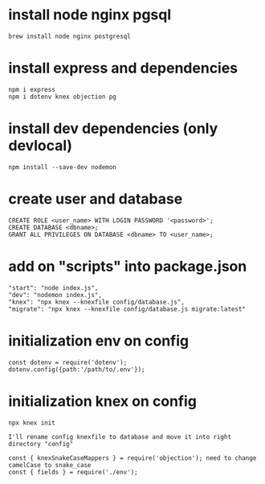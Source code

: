 # install node nginx pgsql

    brew install node nginx postgresql

# install express and dependencies

    npm i express
    npm i dotenv knex objection pg

# install dev dependencies (only devlocal)

    npm install --save-dev nodemon

# create user and database

    CREATE ROLE <user_name> WITH LOGIN PASSWORD '<password>';
    CREATE DATABASE <dbname>;
    GRANT ALL PRIVILEGES ON DATABASE <dbname> TO <user_name>;

# add on "scripts" into package.json

    "start": "node index.js",
    "dev": "nodemon index.js",
    "knex": "npx knex --knexfile config/database.js",
    "migrate": "npx knex --knexfile config/database.js migrate:latest"

# initialization env on config

    const dotenv = require('dotenv');
    dotenv.config({path:'/path/to/.env'});

# initialization knex on config

    npx knex init

    I'll rename config knexfile to database and move it into right directory "config"

    const { knexSnakeCaseMappers } = require('objection'); need to change camelCase to snake_case
    const { fields } = require('./env');
